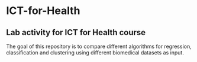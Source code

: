 # ICT-for-Health
## Lab activity for ICT for Health course

The goal of this repository is to compare different algorithms for regression, classification and clustering using different biomedical datasets as input.
